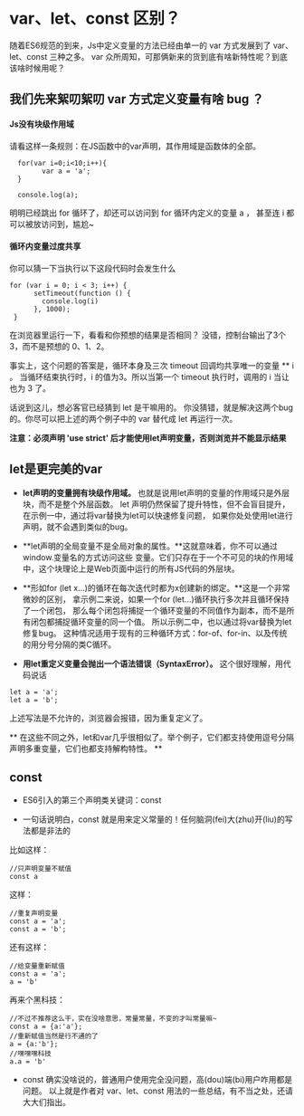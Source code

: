 # var、let、const 区别？

随着ES6规范的到来，Js中定义变量的方法已经由单一的 var 方式发展到了 var、let、const 三种之多。
var 众所周知，可那俩新来的货到底有啥新特性呢？到底该啥时候用呢？


## 我们先来絮叨絮叨 var 方式定义变量有啥 bug ？

#### Js没有块级作用域

  请看这样一条规则：在JS函数中的var声明，其作用域是函数体的全部。

```
  for(var i=0;i<10;i++){
        var a = 'a';
  }

  console.log(a);
```
明明已经跳出 for 循环了，却还可以访问到 for 循环内定义的变量 a ，
甚至连 i 都可以被放访问到，尴尬~


#### 循环内变量过度共享

你可以猜一下当执行以下这段代码时会发生什么

```
for (var i = 0; i < 3; i++) {
      setTimeout(function () {
        console.log(i)
      }, 1000);
 }
```

在浏览器里运行一下，看看和你预想的结果是否相同？
没错，控制台输出了3个3，而不是预想的 0、1、2。

事实上，这个问题的答案是，循环本身及三次 timeout 回调均共享唯一的变量 ** i 。
当循环结束执行时，i 的值为3。所以当第一个 timeout 执行时，调用的 i 当让也为 3 了。

话说到这儿，想必客官已经猜到 let 是干嘛用的。
你没猜错，就是解决这两个bug的。你尽可以把上述的两个例子中的 var 替代成 let 再运行一次。

**注意：必须声明 'use strict' 后才能使用let声明变量，否则浏览并不能显示结果**

## let是更完美的var

- **let声明的变量拥有块级作用域。** 也就是说用let声明的变量的作用域只是外层块，而不是整个外层函数。
let 声明仍然保留了提升特性，但不会盲目提升，在示例一中，通过将var替换为let可以快速修复问题，
如果你处处使用let进行声明，就不会遇到类似的bug。

- **let声明的全局变量不是全局对象的属性。**这就意味着，你不可以通过window.变量名的方式访问这些
变量。它们只存在于一个不可见的块的作用域中，这个块理论上是Web页面中运行的所有JS代码的外层块。

- **形如for (let x...)的循环在每次迭代时都为x创建新的绑定。**这是一个非常微妙的区别，
拿示例二来说，如果一个for (let...)循环执行多次并且循环保持了一个闭包，
那么每个闭包将捕捉一个循环变量的不同值作为副本，而不是所有闭包都捕捉循环变量的同一个值。
所以示例二中，也以通过将var替换为let修复bug。
这种情况适用于现有的三种循环方式：for-of、for-in、以及传统的用分号分隔的类C循环。

- **用let重定义变量会抛出一个语法错误（SyntaxError）。**
这个很好理解，用代码说话
```
let a = 'a';
let a = 'b';
```
上述写法是不允许的，浏览器会报错，因为重复定义了。

** 在这些不同之外，let和var几乎很相似了。举个例子，它们都支持使用逗号分隔声明多重变量，它们也都支持解构特性。 **


## const

- ES6引入的第三个声明类关键词：const

- 一句话说明白，const 就是用来定义常量的！任何脑洞(fei)大(zhu)开(liu)的写法都是非法的

比如这样：

```
//只声明变量不赋值
const a
```

这样：

```
//重复声明变量
const a = 'a';
const a = 'b';
```

还有这样：
```
//给变量重新赋值
const a = 'a';
a = 'b'
```


再来个黑科技：
```
//不过不推荐这么干，实在没啥意思，常量常量，不变的才叫常量嘛~
const a = {a:'a'};
//重新赋值当然是行不通的了
a = {a:'b'};
//嘿嘿嘿科技
a.a = 'b'
```

- const 确实没啥说的，普通用户使用完全没问题，高(dou)端(bi)用户咋用都是问题。
以上就是作者对 var、let、const 用法的一些总结，有不当之处，还请大大们指出。






